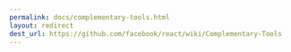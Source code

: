```yaml
---
permalink: docs/complementary-tools.html
layout: redirect
dest_url: https://github.com/facebook/react/wiki/Complementary-Tools
---
```


